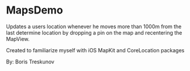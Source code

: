 <h1> MapsDemo </h1>
<p> Updates a users location whenever he moves more than 1000m from the last determine location by dropping a pin on the map and recentering the MapView.</p>

<p> Created to familiarize myself with iOS MapKit and CoreLocation packages </p>

<p> By: Boris Treskunov </p>
